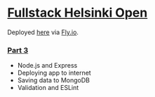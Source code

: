 # [Fullstack Helsinki Open](https://fullstackopen.com/en/about)

Deployed [here](https://full-stack-open-part3.fly.dev) via [Fly.io](https://fly.io).

### [Part 3](https://fullstackopen.com/en/part3)

- Node.js and Express
- Deploying app to internet
- Saving data to MongoDB
- Validation and ESLint
